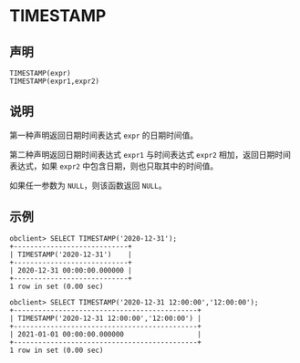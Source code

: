 TIMESTAMP
==============================



声明
-----------------------

```unknow
TIMESTAMP(expr)
TIMESTAMP(expr1,expr2)
```



说明
-----------------------

第一种声明返回日期时间表达式 `expr` 的日期时间值。

第二种声明返回日期时间表达式 `expr1` 与时间表达式 `expr2` 相加，返回日期时间表达式，如果 `expr2` 中包含日期，则也只取其中的时间值。

如果任一参数为 `NULL`，则该函数返回 `NULL`。

示例
-----------------------

```unknow
obclient> SELECT TIMESTAMP('2020-12-31');
+----------------------------+
| TIMESTAMP('2020-12-31')    |
+----------------------------+
| 2020-12-31 00:00:00.000000 |
+----------------------------+
1 row in set (0.00 sec)

obclient> SELECT TIMESTAMP('2020-12-31 12:00:00','12:00:00');
+---------------------------------------------+
| TIMESTAMP('2020-12-31 12:00:00','12:00:00') |
+---------------------------------------------+
| 2021-01-01 00:00:00.000000                  |
+---------------------------------------------+
1 row in set (0.00 sec)
```
